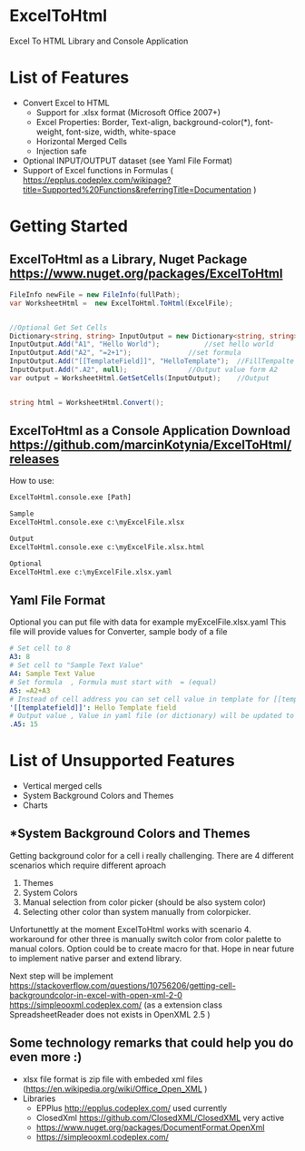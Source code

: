 # ExcelToHtml
Excel To HTML Library and Console Application

# List of Features
- Convert Excel to HTML
	- Support for .xlsx format (Microsoft Office 2007+) 
	- Excel Properties: Border, Text-align, background-color(*), font-weight, font-size, width, white-space
	- Horizontal Merged Cells
	- Injection safe
- Optional INPUT/OUTPUT dataset (see Yaml File Format)
- Support of Excel functions in Formulas  ( https://epplus.codeplex.com/wikipage?title=Supported%20Functions&referringTitle=Documentation )

# Getting Started

## ExcelToHtml as a Library, Nuget Package https://www.nuget.org/packages/ExcelToHtml

```c#
FileInfo newFile = new FileInfo(fullPath);
var WorksheetHtml =  new ExcelToHtml.ToHtml(ExcelFile);


//Optional Get Set Cells
Dictionary<string, string> InputOutput = new Dictionary<string, string>();
InputOutput.Add("A1", "Hello World");  			//set hello world
InputOutput.Add("A2", "=2+1");  			//set formula
InputOutput.Add("[[TemplateField]]", "HelloTemplate");  //FillTempalte Field
InputOutput.Add(".A2", null);  				//Output value form A2
var output = WorksheetHtml.GetSetCells(InputOutput);	//Output


string html = WorksheetHtml.Convert();
```

## ExcelToHtml as a Console Application Download https://github.com/marcinKotynia/ExcelToHtml/releases

How to use:

```bat
ExcelToHtml.console.exe [Path]

Sample
ExcelToHtml.console.exe c:\myExcelFile.xlsx

Output
ExcelToHtml.console.exe c:\myExcelFile.xlsx.html

Optional
ExcelToHtml.exe c:\myExcelFile.xlsx.yaml
```

## Yaml File Format

Optional you can put file with data for example myExcelFile.xlsx.yaml
This file will provide values for Converter, sample body of a file

```yaml
# Set cell to 8
A3: 8
# Set cell to "Sample Text Value"
A4: Sample Text Value
# Set formula  , Formula must start with  = (equal)
A5: =A2+A3
# Instead of cell address you can set cell value in template for [[templatefield]]  and use from code
'[[templatefield]]': Hello Template field
# Output value , Value in yaml file (or dictionary) will be updated to calculated value at the end
.A5: 15
```

# List of Unsupported Features
- Vertical merged cells
- System Background Colors and Themes
- Charts

## *System Background Colors and Themes
Getting background color for a cell i really challenging.
There are 4 different scenarios which require different aproach

1. Themes
2. System Colors 
3. Manual selection from color picker (should be also system color)
4. Selecting other color than system manually from colorpicker.

Unfortunettly at the moment ExcelToHtml works with scenario 4.
workaround for other three is  manually switch color from color palette to manual colors.
Option could be to create macro for that.
Hope in near future to implement native parser and extend library.

Next step will be implement
https://stackoverflow.com/questions/10756206/getting-cell-backgroundcolor-in-excel-with-open-xml-2-0
https://simpleooxml.codeplex.com/ (as a extension class SpreadsheetReader does not exists in OpenXML 2.5 )


## Some technology remarks that could help you do even more :)
- xlsx file format is zip file with embeded xml files (https://en.wikipedia.org/wiki/Office_Open_XML )
- Libraries
	- EPPlus http://epplus.codeplex.com/ used currently 
	- ClosedXml https://github.com/ClosedXML/ClosedXML very active 
	- https://www.nuget.org/packages/DocumentFormat.OpenXml 
	- https://simpleooxml.codeplex.com/ 
